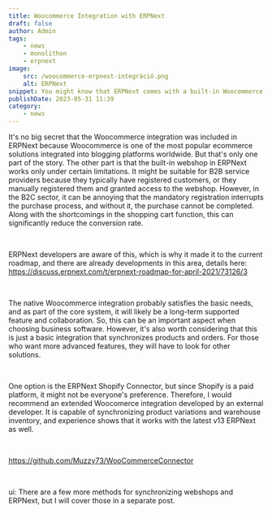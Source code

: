 ```yaml
---
title: Woocommerce Integration with ERPNext
draft: false
author: Admin
tags:
    - news
    - monolithon
    - erpnext
image:
    src: /woocommerce-erpnext-integráció.png
    alt: ERPNext
snippet: You might know that ERPNext comes with a built-in Woocommerce integration, which works well, but the devil is in the details.
publishDate: 2023-05-31 11:39
category:
    - news
---
```


<p>It's no big secret that the Woocommerce integration was included in ERPNext because Woocommerce is one of the most popular ecommerce solutions integrated into blogging platforms worldwide. But that's only one part of the story. The other part is that the built-in webshop in ERPNext works only under certain limitations. It might be suitable for B2B service providers because they typically have registered customers, or they manually registered them and granted access to the webshop. However, in the B2C sector, it can be annoying that the mandatory registration interrupts the purchase process, and without it, the purchase cannot be completed. Along with the shortcomings in the shopping cart function, this can significantly reduce the conversion rate.</p><p><br></p><p>ERPNext developers are aware of this, which is why it made it to the current roadmap, and there are already developments in this area, details here: <a href="https://discuss.erpnext.com/t/erpnext-roadmap-for-april-2021/73126/3" rel="noopener noreferrer">https://discuss.erpnext.com/t/erpnext-roadmap-for-april-2021/73126/3</a></p><p><br></p><p>The native Woocommerce integration probably satisfies the basic needs, and as part of the core system, it will likely be a long-term supported feature and collaboration. So, this can be an important aspect when choosing business software. However, it's also worth considering that this is just a basic integration that synchronizes products and orders. For those who want more advanced features, they will have to look for other solutions.</p><p><br></p><p>One option is the ERPNext Shopify Connector, but since Shopify is a paid platform, it might not be everyone's preference. Therefore, I would recommend an extended Woocomerce integration developed by an external developer. It is capable of synchronizing product variations and warehouse inventory, and experience shows that it works with the latest v13 ERPNext as well.</p><p><br></p><p><a href="https://github.com/Muzzy73/WooCommerceConnector" rel="noopener noreferrer">https://github.com/Muzzy73/WooCommerceConnector</a></p><p><br></p><p>ui: There are a few more methods for synchronizing webshops and ERPNext, but I will cover those in a separate post.</p>
